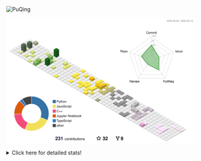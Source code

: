 ![PuQing](https://user-images.githubusercontent.com/27223114/171565019-9a56fae6-b08b-421f-99db-7e830da42371.png)

![](./profile-3d-contrib/profile-season-animate.svg)

<details>
<summary>Click here for detailed stats!</summary>

<!--START_SECTION:waka-->
![Lines of code](https://img.shields.io/badge/From%20Hello%20World%20I%27ve%20Written-707.0%20thousand%20lines%20of%20code-blue)

**🐱 My GitHub Data** 

> 📦 247.4 kB Used in GitHub's Storage 
 > 
> 🏆 78 Contributions in the Year 2023
 > 
> 🚫 Not Opted to Hire
 > 
> 📜 26 Public Repositories 
 > 
> 🔑 28 Private Repositories 
 > 
**I'm an Early 🐤** 

```text
🌞 Morning                258 commits         █████░░░░░░░░░░░░░░░░░░░░   18.12 % 
🌆 Daytime                711 commits         ████████████░░░░░░░░░░░░░   49.93 % 
🌃 Evening                203 commits         ████░░░░░░░░░░░░░░░░░░░░░   14.26 % 
🌙 Night                  252 commits         ████░░░░░░░░░░░░░░░░░░░░░   17.70 % 
```


📊 **This Week I Spent My Time On** 

```text
💬 Programming Languages: 
C++                      35 hrs 39 mins      █████████████████████░░░░   82.42 % 
TeX                      4 hrs 47 mins       ███░░░░░░░░░░░░░░░░░░░░░░   11.08 % 
Other                    1 hr 36 mins        █░░░░░░░░░░░░░░░░░░░░░░░░   03.73 % 
C                        16 mins             ░░░░░░░░░░░░░░░░░░░░░░░░░   00.64 % 
JSON                     13 mins             ░░░░░░░░░░░░░░░░░░░░░░░░░   00.54 % 

🔥 Editors: 
VS Code                  43 hrs 16 mins      █████████████████████████   100.00 % 

💻 Operating System: 
WSL                      43 hrs 16 mins      █████████████████████████   100.00 % 
```


<!--END_SECTION:waka-->
</details>
